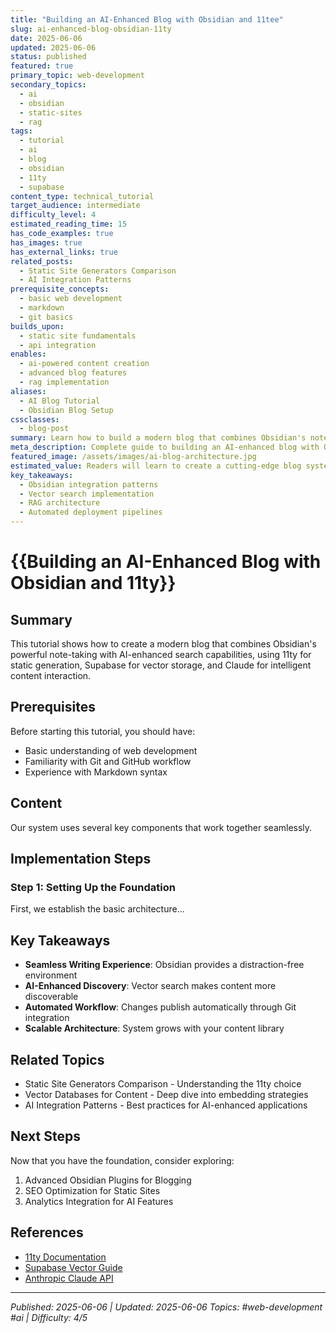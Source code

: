 ```yaml
---
title: "Building an AI-Enhanced Blog with Obsidian and 11tee"
slug: ai-enhanced-blog-obsidian-11ty
date: 2025-06-06
updated: 2025-06-06
status: published
featured: true
primary_topic: web-development
secondary_topics:
  - ai
  - obsidian
  - static-sites
  - rag
tags:
  - tutorial
  - ai
  - blog
  - obsidian
  - 11ty
  - supabase
content_type: technical_tutorial
target_audience: intermediate
difficulty_level: 4
estimated_reading_time: 15
has_code_examples: true
has_images: true
has_external_links: true
related_posts:
  - Static Site Generators Comparison
  - AI Integration Patterns
prerequisite_concepts:
  - basic web development
  - markdown
  - git basics
builds_upon:
  - static site fundamentals
  - api integration
enables:
  - ai-powered content creation
  - advanced blog features
  - rag implementation
aliases:
  - AI Blog Tutorial
  - Obsidian Blog Setup
cssclasses:
  - blog-post
summary: Learn how to build a modern blog that combines Obsidian's note-taking power with AI-enhanced search and chat capabilities using 11ty, Supabase, and Claude.
meta_description: Complete guide to building an AI-enhanced blog with Obsidian, 11ty, Supabase vector search, and Claude integration for intelligent content discovery.
featured_image: /assets/images/ai-blog-architecture.jpg
estimated_value: Readers will learn to create a cutting-edge blog system that enhances content discovery through AI and maintains a seamless writing workflow.
key_takeaways:
  - Obsidian integration patterns
  - Vector search implementation
  - RAG architecture
  - Automated deployment pipelines
---
```


# {{Building an AI-Enhanced Blog with Obsidian and 11ty}}

## Summary
This tutorial shows how to create a modern blog that combines Obsidian's powerful note-taking with AI-enhanced search capabilities, using 11ty for static generation, Supabase for vector storage, and Claude for intelligent content interaction.

## Prerequisites
Before starting this tutorial, you should have:
- Basic understanding of web development
- Familiarity with Git and GitHub workflow
- Experience with Markdown syntax

## Content
Our system uses several key components that work together seamlessly.

## Implementation Steps

### Step 1: Setting Up the Foundation
First, we establish the basic architecture...

## Key Takeaways
- **Seamless Writing Experience**: Obsidian provides a distraction-free environment
- **AI-Enhanced Discovery**: Vector search makes content more discoverable
- **Automated Workflow**: Changes publish automatically through Git integration
- **Scalable Architecture**: System grows with your content library


## Related Topics
- Static Site Generators Comparison - Understanding the 11ty choice
- Vector Databases for Content - Deep dive into embedding strategies
- AI Integration Patterns - Best practices for AI-enhanced applications

## Next Steps
Now that you have the foundation, consider exploring:
1. Advanced Obsidian Plugins for Blogging
2. SEO Optimization for Static Sites
3. Analytics Integration for AI Features

## References
- [11ty Documentation](https://11ty.dev)
- [Supabase Vector Guide](https://supabase.com/docs/guides/database/extensions/pgvector)
- [Anthropic Claude API](https://docs.anthropic.com) 

---

*Published: 2025-06-06 | Updated: 2025-06-06*
*Topics: #web-development #ai | Difficulty: 4/5*


